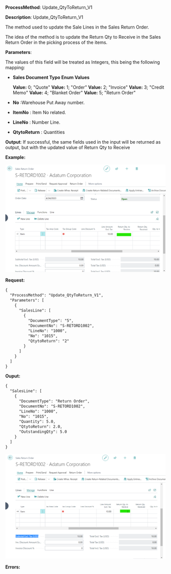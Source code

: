 **ProcessMethod**: Update_QtyToReturn_V1

**Description**:
Update_QtyToReturn_V1

The method used to update the Sale Lines in the Sales Return Order.

The idea of the method is to update the Return Qty to Receive in the Sales Return Order in the picking process of the items.

**Parameters**:

The values of this field will be treated as Integers, this being the following mapping:


- **Sales Document Typo Enum Values**

    **Value:** 0; "Quote"
    **Value:** 1; "Order" 
    **Value:** 2; "Invoice"
    **Value:** 3; "Credit Memo" 
    **Value:** 4; "Blanket Order" 
    **Value:** 5; "Return Order" 

 
-	**No** :Warehouse Put Away number.
-	**ItemNo** : Item No related.
-	**LineNo** : Number  Line.
-	**QtytoReturn** : Quantities

**Output**:  If successful, the same fields used in the input will be returned as output, but with the updated value of Return Qty to Receive

**Example:**

![image.png](/.attachments/image-423b21fb-8965-4856-8fe1-47502a937471.png)


**Request:**
```
{
  "ProcessMethod": "Update_QtyToReturn_V1",
  "Parameters": [
    {
      "SalesLine": [
        {
          "DocumentType": "5",
          "DocumentNo": "S-RETORD1002",
          "LineNo": "1000",
          "No": "1015",
          "QtytoReturn": "2"
        }
      ]
    }
  ]
}
```

**Ouput:**

```
{
  "SalesLine": [
    {
      "DocumentType": "Return Order",
      "DocumentNo": "S-RETORD1002",
      "LineNo": "1000",
      "No": "1015",
      "Quantity": 5.0,
      "QtytoReturn": 2.0,
      "OutstandingQty": 5.0
    }
  ]
}
```
![image.png](/.attachments/image-34fc9424-b360-41f5-9e2a-a5f02860f408.png)


**Errors:**
```

```

